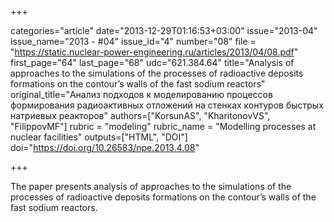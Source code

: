 +++

categories="article"
date="2013-12-29T01:16:53+03:00"
issue="2013-04"
issue_name="2013 - #04"
issue_id="4"
number="08"
file = "https://static.nuclear-power-engineering.ru/articles/2013/04/08.pdf"
first_page="64"
last_page="68"
udc="621.384.64"
title="Analysis of approaches to the simulations of the processes of radioactive deposits formations on the contour’s walls of the fast sodium reactors"
original_title="Анализ подходов к моделированию процессов формирования радиоактивных отложений на стенках контуров быстрых натриевых реакторов"
authors=["KorsunAS", "KharitonovVS", "FilippovMF"]
rubric = "modeling"
rubric_name = "Modelling processes at nuclear facilities"
outputs=["HTML", "DOI"]
doi="https://doi.org/10.26583/npe.2013.4.08"

+++

The paper presents analysis of approaches to the simulations of the processes of radioactive deposits formations on the contour’s walls of the fast sodium reactors.